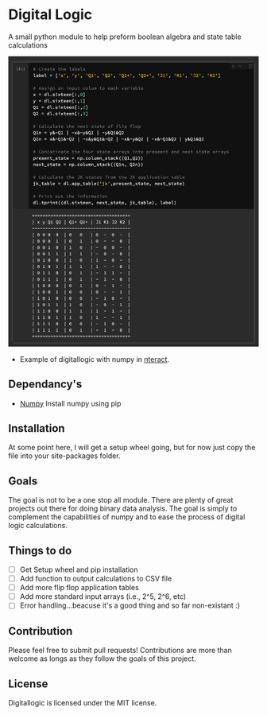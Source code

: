 # Digital Logic
A small python module to help preform boolean algebra and state table calculations

![Example](/images/example.png)
* Example of digitallogic with numpy in [nteract](https://nteract.io/).

## Dependancy's
 - [Numpy](https://docs.scipy.org/doc/numpy/reference/index.html)
 	Install numpy using pip

## Installation
At some point here, I will get a setup wheel going, but for now just copy the file into your site-packages folder.

## Goals
The goal is not to be a one stop all module. There are plenty of great projects out there for doing binary data analysis. The goal is simply to complement the capabilities of numpy and to ease the process of digital logic calculations. 

## Things to do
- [ ] Get Setup wheel and pip installation
- [ ] Add function to output calculations to CSV file
- [ ] Add more flip flop application tables
- [ ] Add more standard input arrays (i.e., 2^5, 2^6, etc)
- [ ] Error handling...beacuse it's a good thing and so far non-existant :)

## Contribution
Please feel free to submit pull requests! Contributions are more than welcome as longs as they follow the goals of this project.


## License
Digitallogic is licensed under the MIT license. 

